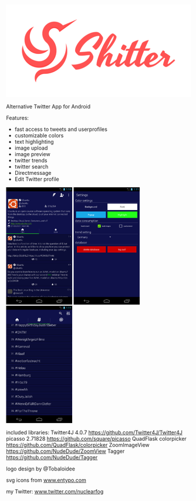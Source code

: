 <p align="center"><img src="/logo/logotype-horizontal.png"></p>


Alternative Twitter App for Android

Features:
- fast access to tweets and userprofiles
- customizable colors
- text highlighting
- image upload
- image preview
- twitter trends
- twitter search
- Directmessage
- Edit Twitter profile


<img src="/screenshots/shitter_1.png" width="180" height="320"/> <img src="/screenshots/shitter_2.png" width="180" height="320"/> <img src="/screenshots/shitter_3.png" width="180" height="320"/>


included libraries:
Twitter4J 4.0.7 https://github.com/Twitter4J/Twitter4J
picasso 2.71828 https://github.com/square/picasso
QuadFlask colorpicker https://github.com/QuadFlask/colorpicker
ZoomImageView https://github.com/NudeDude/ZoomView
Tagger https://github.com/NudeDude/Tagger


logo design by @Tobaloidee

svg icons from www.entypo.com

my Twitter: www.twitter.com/nuclearfog
